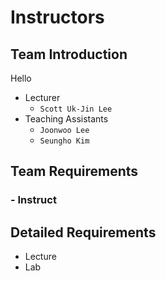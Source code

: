 # Instructors
## Team Introduction
Hello
- Lecturer
    - `Scott Uk-Jin Lee`
- Teaching Assistants
    - `Joonwoo Lee`
    - `Seungho Kim`
## Team Requirements
### - Instruct
## Detailed Requirements
- Lecture
- Lab